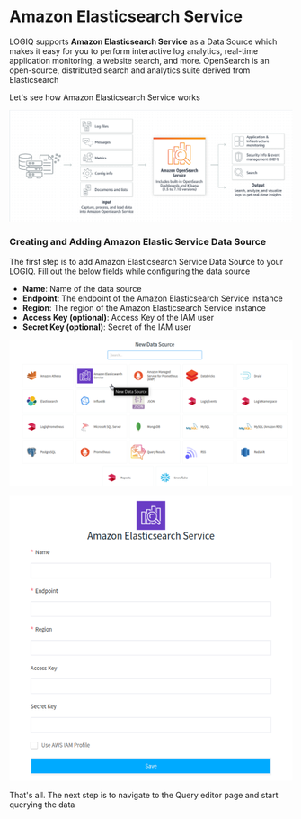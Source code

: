 # Amazon Elasticsearch Service

LOGIQ supports **Amazon Elasticsearch Service** as a Data Source which makes it easy for you to perform interactive log analytics, real-time application monitoring, a website search, and more. OpenSearch is an open-source, distributed search and analytics suite derived from Elasticsearch

Let's see how Amazon Elasticsearch Service works

![Working method of Amazon Elasticsearch Service](../../.gitbook/assets/aes-1.png)

### Creating and Adding Amazon Elastic Service Data Source

The first step is to add Amazon Elasticsearch Service Data Source to your LOGIQ. Fill out the below fields while configuring the data source

* **Name**: Name of the data source
* **Endpoint**: The endpoint of the Amazon Elasticsearch Service instance
* **Region**: The region of the Amazon Elasticsearch Service instance
* **Access Key (optional)**: Access Key of the IAM user
* **Secret Key (optional)**: Secret of the IAM user&#x20;

![Selecting Amazon Elasticsearch Service Data Source](../../.gitbook/assets/aes-2.png)

![Configuring the Amazon Elasticsearch Service Data Source](../../.gitbook/assets/aes-3.png)

That's all. The next step is to navigate to the Query editor page and start querying the data
